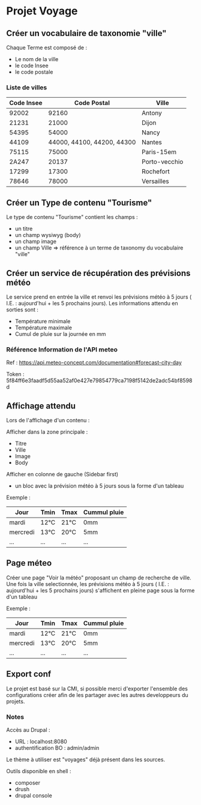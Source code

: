 # Projet Voyage

## Créer un vocabulaire de taxonomie "ville"
Chaque Terme est composé de :
- Le nom de la ville
- le code Insee
- le code postale

### Liste de villes

| Code Insee | Code Postal | Ville |
| --- | --- | --- |
| 92002 | 92160 | Antony |
| 21231 | 21000 | Dijon |
| 54395 | 54000 | Nancy |
| 44109 | 44000, 44100, 44200, 44300 | Nantes |
| 75115 | 75000 | Paris-15em |
| 2A247 | 20137 | Porto-vecchio |
| 17299 | 17300 | Rochefort |
| 78646 | 78000 | Versailles |

## Créer un Type de contenu "Tourisme"

Le type de contenu "Tourisme" contient les champs : 
- un titre
- un champ wysiwyg (body)
- un champ image
- un champ Ville => référence à un terme de taxonomy du vocabulaire "ville"

## Créer un service de récupération des prévisions météo

Le service prend en entrée la ville et renvoi les prévisions météo à 5 jours ( I.E. : aujourd'hui + les 5 prochains jours).
Les informations attendu en sorties sont : 
- Température minimale
- Température maximale
- Cumul de pluie sur la journée en mm

### Référence Information de l'API meteo

Ref : https://api.meteo-concept.com/documentation#forecast-city-day

Token : 5f84ff6e3faadf5d55aa52af0e427e79854779ca7198f5142de2adc54bf8598d

## Affichage attendu 

Lors de l'affichage d'un contenu : 

Afficher dans la zone principale : 
- Titre
- Ville
- Image
- Body

Afficher en colonne de gauche (Sidebar first)
- un bloc avec la prévision météo à 5 jours sous la forme d'un tableau

Exemple :

| Jour | Tmin | Tmax | Cummul pluie |
| --- | --- | --- | --- |
| mardi | 12°C | 21°C | 0mm |
| mercredi | 13°C | 20°C | 5mm | 
| ... | ... | ... | ... |

## Page méteo

Créer une page "Voir la météo" proposant un champ de recherche de ville.
Une fois la ville selectionnée, les prévisions météo à 5 jours ( I.E. : aujourd'hui + les 5 prochains jours) s'affichent en pleine page sous la forme d'un tableau

Exemple :

| Jour | Tmin | Tmax | Cummul pluie |
| --- | --- | --- | --- |
| mardi | 12°C | 21°C | 0mm |
| mercredi | 13°C | 20°C | 5mm | 
| ... | ... | ... | ... |

## Export conf

Le projet est basé sur la CMI, si possible merci d'exporter l'ensemble des configurations créer afin de les partager avec les autres developpeurs du projets.

### Notes 

Accès au Drupal :
- URL : localhost:8080
- authentification BO : admin/admin

Le thème à utiliser est "voyages" déjà présent dans les sources.

Outils disponible en shell : 
- composer 
- drush
- drupal console
